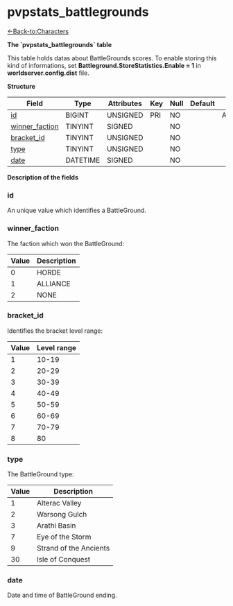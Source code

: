# pvpstats\_battlegrounds

[<-Back-to:Characters](database-characters.md)

**The \`pvpstats\_battlegrounds\` table**

This table holds datas about BattleGrounds scores. To enable storing this kind of informations, set **Battleground.StoreStatistics.Enable = 1** in **worldserver.config.dist** file.

**Structure**

| Field               | Type     | Attributes | Key | Null | Default | Extra          | Comment |
| ------------------- | -------- | ---------- | --- | ---- | ------- | -------------- | ------- |
| [id][1]             | BIGINT   | UNSIGNED   | PRI | NO   |         | AUTO_INCREMENT |         |
| [winner_faction][2] | TINYINT  | SIGNED     |     | NO   |         |                |         |
| [bracket_id][3]     | TINYINT  | UNSIGNED   |     | NO   |         |                |         |
| [type][4]           | TINYINT  | UNSIGNED   |     | NO   |         |                |         |
| [date][5]           | DATETIME | SIGNED     |     | NO   |         |                |         |

[1]: #id
[2]: #winnerfaction
[3]: #bracketid
[4]: #type
[5]: #date

**Description of the fields**

### id

An unique value which identifies a BattleGround.

### winner\_faction

The faction which won the BattleGround:

| Value | Description |
| ----- | ----------- |
| 0     | HORDE       |
| 1     | ALLIANCE    |
| 2     | NONE        |

### bracket\_id

Identifies the bracket level range:

| Value | Level range |
| ----- | ----------- |
| 1     | 10-19       |
| 2     | 20-29       |
| 3     | 30-39       |
| 4     | 40-49       |
| 5     | 50-59       |
| 6     | 60-69       |
| 7     | 70-79       |
| 8     | 80          |

### type

The BattleGround type:

| Value | Description            |
| ----- | ---------------------- |
| 1     | Alterac Valley         |
| 2     | Warsong Gulch          |
| 3     | Arathi Basin           |
| 7     | Eye of the Storm       |
| 9     | Strand of the Ancients |
| 30    | Isle of Conquest       |

### date

Date and time of BattleGround ending.

